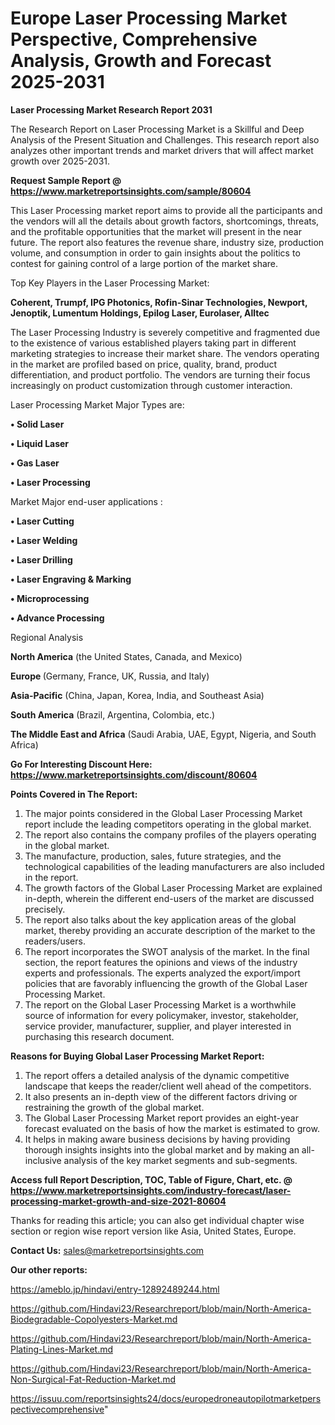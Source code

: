 # Europe Laser Processing Market Perspective, Comprehensive Analysis, Growth and Forecast 2025-2031

<strong>Laser Processing Market Research Report 2031</strong>

The Research Report on Laser Processing Market is a Skillful and Deep Analysis of the Present Situation and Challenges. This research report also analyzes other important trends and market drivers that will affect market growth over 2025-2031.

<strong>Request Sample Report @ <a href=https://www.marketreportsinsights.com/sample/80604>https://www.marketreportsinsights.com/sample/80604</a></strong>

This Laser Processing market report aims to provide all the participants and the vendors will all the details about growth factors, shortcomings, threats, and the profitable opportunities that the market will present in the near future. The report also features the revenue share, industry size, production volume, and consumption in order to gain insights about the politics to contest for gaining control of a large portion of the market share.

Top Key Players in the Laser Processing Market:

<strong>Coherent, Trumpf, IPG Photonics, Rofin-Sinar Technologies, Newport, Jenoptik, Lumentum Holdings, Epilog Laser, Eurolaser, Alltec</strong>

The Laser Processing Industry is severely competitive and fragmented due to the existence of various established players taking part in different marketing strategies to increase their market share. The vendors operating in the market are profiled based on price, quality, brand, product differentiation, and product portfolio. The vendors are turning their focus increasingly on product customization through customer interaction.

Laser Processing Market Major Types are:

<strong>• Solid Laser

• Liquid Laser

• Gas Laser

• Laser Processing</strong>

Market Major end-user applications :

<strong>• Laser Cutting

• Laser Welding

• Laser Drilling

• Laser Engraving & Marking

• Microprocessing

• Advance Processing</strong>

Regional Analysis

</u><strong><b>North America</b></strong> (the United States, Canada, and Mexico)

<strong><b>Europe </b></strong>(Germany, France, UK, Russia, and Italy)

<strong><b>Asia-Pacific</b></strong> (China, Japan, Korea, India, and Southeast Asia)

<strong><b>South America</b></strong> (Brazil, Argentina, Colombia, etc.)

<strong><b>The Middle East and Africa</b></strong> (Saudi Arabia, UAE, Egypt, Nigeria, and South Africa)

<strong>Go For Interesting Discount Here: <a href=https://www.marketreportsinsights.com/discount/80604>https://www.marketreportsinsights.com/discount/80604</a></strong>

<strong>Points Covered in The Report:</strong>
<ol>
  <li>The major points considered in the Global Laser Processing Market report include the leading competitors operating in the global market.</li>
  <li>The report also contains the company profiles of the players operating in the global market.</li>
  <li>The manufacture, production, sales, future strategies, and the technological capabilities of the leading manufacturers are also included in the report.</li>
  <li>The growth factors of the Global Laser Processing Market are explained in-depth, wherein the different end-users of the market are discussed precisely.</li>
  <li>The report also talks about the key application areas of the global market, thereby providing an accurate description of the market to the readers/users.</li>
  <li>The report incorporates the SWOT analysis of the market. In the final section, the report features the opinions and views of the industry experts and professionals. The experts analyzed the export/import policies that are favorably influencing the growth of the Global Laser Processing Market.</li>
  <li>The report on the Global Laser Processing Market is a worthwhile source of information for every policymaker, investor, stakeholder, service provider, manufacturer, supplier, and player interested in purchasing this research document.</li>
</ol>
<strong>Reasons for Buying Global Laser Processing Market Report:</strong>

<ol>
  <li>The report offers a detailed analysis of the dynamic competitive landscape that keeps the reader/client well ahead of the competitors.</li>
  <li>It also presents an in-depth view of the different factors driving or restraining the growth of the global market.</li>
  <li>The Global Laser Processing Market report provides an eight-year forecast evaluated on the basis of how the market is estimated to grow.</li>
  <li>It helps in making aware business decisions by having providing thorough insights insights into the global market and by making an all-inclusive analysis of the key market segments and sub-segments.</li>
</ol>
<strong>Access full Report Description, TOC, Table of Figure, Chart, etc. @ <a href=https://www.marketreportsinsights.com/industry-forecast/laser-processing-market-growth-and-size-2021-80604>https://www.marketreportsinsights.com/industry-forecast/laser-processing-market-growth-and-size-2021-80604</a></strong>


Thanks for reading this article; you can also get individual chapter wise section or region wise report version like Asia, United States, Europe.

<strong>Contact Us:</strong>
sales@marketreportsinsights.com

<strong>Our other reports:</strong>

<a href=https://ameblo.jp/hindavi/entry-12892489244.html>https://ameblo.jp/hindavi/entry-12892489244.html</a>

<a href=https://github.com/Hindavi23/Researchreport/blob/main/North-America-Biodegradable-Copolyesters-Market.md>https://github.com/Hindavi23/Researchreport/blob/main/North-America-Biodegradable-Copolyesters-Market.md</a>

<a href=https://github.com/Hindavi23/Researchreport/blob/main/North-America-Plating-Lines-Market.md>https://github.com/Hindavi23/Researchreport/blob/main/North-America-Plating-Lines-Market.md</a>

<a href=https://github.com/Hindavi23/Researchreport/blob/main/North-America-Non-Surgical-Fat-Reduction-Market.md>https://github.com/Hindavi23/Researchreport/blob/main/North-America-Non-Surgical-Fat-Reduction-Market.md</a>

<a href=https://issuu.com/reportsinsights24/docs/europedroneautopilotmarketperspectivecomprehensive>https://issuu.com/reportsinsights24/docs/europedroneautopilotmarketperspectivecomprehensive</a>"
